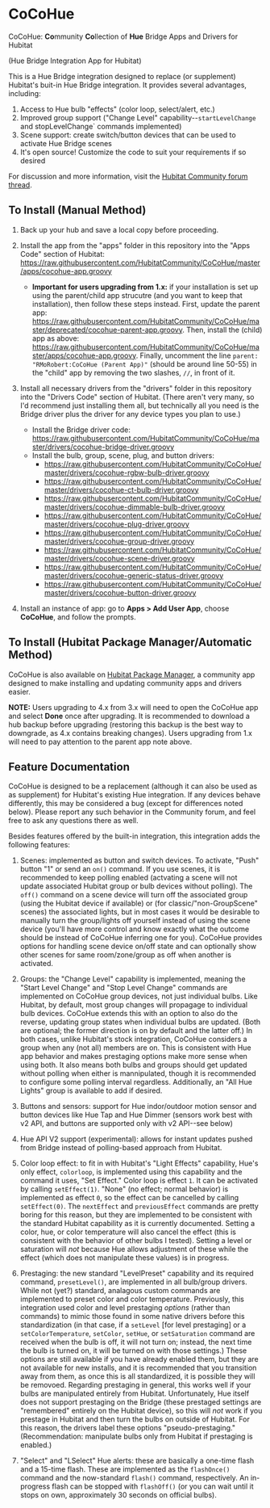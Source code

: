 # CoCoHue
CoCoHue: <b>Co</b>mmunity <b>Co</b>llection of <b>Hue</b> Bridge Apps and Drivers for Hubitat

(Hue Bridge Integration App for Hubitat)

This is a Hue Bridge integration designed to replace (or supplement) Hubitat's buit-in Hue Bridge
integration. It provides several advantages, including:
1. Access to Hue bulb "effects" (color loop, select/alert, etc.)
2. Improved group support ("Change Level" capability--`startLevelChange` and stopLevelChange` commands implemented)
3. Scene support: create switch/button devices that can be used to activate Hue Bridge scenes
4. It's open source! Customize the code to suit your requirements if so desired

For discussion and more information, visit the <a href="https://community.hubitat.com/t/release-cocohue-hue-bridge-integration-including-scenes/27978">Hubitat Community forum thread</a>.

## To Install (Manual Method)
1. Back up your hub and save a local copy before proceeding.

2. Install the app  from the "apps" folder in this repository into the "Apps Code" section of Hubitat: https://raw.githubusercontent.com/HubitatCommunity/CoCoHue/master/apps/cocohue-app.groovy
    * **Important for users upgrading from 1.x:** if your installation is set up using the parent/child app strucutre (and you want to keep that installation), then
    follow these steps instead. First, update the parent app: https://raw.githubusercontent.com/HubitatCommunity/CoCoHue/master/deprecated/cocohue-parent-app.groovy. Then,
    install the (child) app as above: https://raw.githubusercontent.com/HubitatCommunity/CoCoHue/master/apps/cocohue-app.groovy. Finally, uncomment the
    line `parent: "RMoRobert:CoCoHue (Parent App)"` (should be around line 50-55) in the "child" app by removing the two slashes, `//`, in front of it.

3. Install all necessary drivers from the "drivers" folder in this repository into the "Drivers Code" section of Hubitat. (There aren't very many, so I'd recommend just installing them all, but technically all you need is the Bridge driver plus the driver for any device types you plan to use.)
    * Install the Bridge driver code: https://raw.githubusercontent.com/HubitatCommunity/CoCoHue/master/drivers/cocohue-bridge-driver.groovy
    * Install the bulb, group, scene, plug, and button drivers:
      * https://raw.githubusercontent.com/HubitatCommunity/CoCoHue/master/drivers/cocohue-rgbw-bulb-driver.groovy
      * https://raw.githubusercontent.com/HubitatCommunity/CoCoHue/master/drivers/cocohue-ct-bulb-driver.groovy
      * https://raw.githubusercontent.com/HubitatCommunity/CoCoHue/master/drivers/cocohue-dimmable-bulb-driver.groovy
      * https://raw.githubusercontent.com/HubitatCommunity/CoCoHue/master/drivers/cocohue-plug-driver.groovy
      * https://raw.githubusercontent.com/HubitatCommunity/CoCoHue/master/drivers/cocohue-group-driver.groovy
      * https://raw.githubusercontent.com/HubitatCommunity/CoCoHue/master/drivers/cocohue-scene-driver.groovy
      * https://raw.githubusercontent.com/HubitatCommunity/CoCoHue/master/drivers/cocohue-generic-status-driver.groovy
      * https://raw.githubusercontent.com/HubitatCommunity/CoCoHue/master/drivers/cocohue-button-driver.groovy
      
4. Install an instance of app: go to **Apps > Add User App**, choose **CoCoHue**, and follow the prompts.

## To Install (Hubitat Package Manager/Automatic Method)

CoCoHue is also available on <a href="https://community.hubitat.com/t/beta-hubitat-package-manager/38016">Hubitat Package
Manager</a>, a community app designed to make installing and updating community apps and drivers easier.

**NOTE:** Users upgrading to 4.x from 3.x will need to open the CoCoHue app and select **Done** once after upgrading. It is recommended to download a hub backup before upgrading (restoring this backup is the best way to downgrade, as 4.x contains breaking changes). Users upgrading from 1.x will need to pay attention to the parent app note above.

## Feature Documentation
CoCoHue is designed to be a replacement (although it can also be used as as supplement) for Hubitat's existing Hue integration. If any devices behave differently, this
may be considered a bug (except for differences noted below). Please report any such behavior in the Community forum, and feel free
to ask any questions there as well.

Besides features offered by the built-in integration, this integration adds the following features:

1. Scenes: implemented as button and switch devices. To activate, "Push" button "1" or send an `on()` command. If you use
scenes, it is recommended to keep polling enabled (actvating a scene will not update associated Hubitat group or bulb
devices without polling). The `off()` command on a scene device will turn off the associated group (using the Hubitat device if
available) or (for classic/"non-GroupScene" scenes) the associated lights, but in most cases it would be desirable to manually
turn the group/lights off yourself instead of using the scene device (you'll have more control and know exactly what the outcome
should be instead of CoCoHue inferring one for you). CoCoHue provides options for handling scene device on/off state and can
optionally show other scenes for same room/zone/group as off when another is activated.

2. Groups: the "Change Level" capability is implemented, meaning the "Start Level Change" and "Stop Level Change" commands are
implemented on CoCoHue group devices, not just individual bulbs. Like Hubitat, by default, most group changes will propagage to
individual bulb devices. CoCoHue extends this with an option to also do the reverse, updating group states when individual bulbs are
updated. (Both are optional; the former direction is on by default and the latter off.) In both cases, unlike Hubitat's
stock integration, CoCoHue considers a group when any (not all) members are on. This is consistent with Hue app
behavior and makes prestaging options make more sense when using both. It also means both bulbs and groups should get
updated without polling when either is mannipulated, though it is recommended to configure some polling interval
regardless. Additionally, an "All Hue Lights" group is available to add if desired.

3. Buttons and sensors: support for Hue indor/outdoor motion sensor and button devices like Hue Tap and Hue Dimmer (sensors work best with v2 API, and buttons are supported only with v2 API--see below)

4. Hue API V2 support (experimental): allows for instant updates pushed from Bridge instead of polling-based approach from Hubitat.

5. Color loop effect: to fit in with Hubitat's "Light Effects" capability, Hue's only effect, `colorloop`, is implemented using
this capability and the command it uses, "Set Effect." Color loop is effect `1`. It can be activated by calling `setEffect(1)`.
"None" (no effect; normal behavior) is implemented as effect `0`, so the effect can be cancelled by calling `setEffect(0)`.
The `nextEffect` and `previousEffect` commands are pretty boring for this reason, but they are implemented to be consistent with
the standard Hubitat capability as it is currently documented. Setting a color, hue, or color temperature will also cancel the effect
(this is consistent with the behavior of other bulbs I tested). Setting a level or saturation will *not* because Hue allows adjustment
of these while the effect (which does not manipulate these values) is in progress.

6. Prestaging: the new standard "LevelPreset" capability and its required command, `presetLevel()`, are implemented in all bulb/group
drivers. While not (yet?) standard, analagous custom commands are implemented to preset color and color temperature. Previously, this
integration used color and level prestaging *options* (rather than commands) to mimic those found in some native drivers before
this standardization (in that case, if a `setLevel` [for level prestaging] or a `setColorTemperature`, `setColor`, `setHue`, or `setSaturation` command
are received when the bulb is off, it will not turn on; instead, the next time the bulb is turned on, it will be turned on with those settings.) These
options are still available if you have already enabled them, but they are not available for new installs, and it is recommended that you transition
away from them, as once this is all standardized, it is possible they will be removoed. Regarding prestaging in general,
this works well if your bulbs are manipulated entirely from Hubitat. Unfortunately, Hue itself does not support prestaging on the Bridge (these prestaged settings are "remembered"
entirely on the Hubitat device), so this will *not* work if you prestage in Hubitat and then turn the bulbs on outside of Hubitat. For
this reason, the drivers label these options "pseudo-prestaging." (Recommendation: manipulate bulbs only from Hubitat if prestaging is enabled.)

7. "Select" and "LSelect" Hue alerts: these are basically a one-time flash and a 15-time flash. These are implemented as the
`flashOnce()` command and the now-standard `flash()` command, respectively. An in-progress flash can be stopped
with `flashOff()` (or you can wait until it stops on own, approximately 30 seconds on official bulbs).